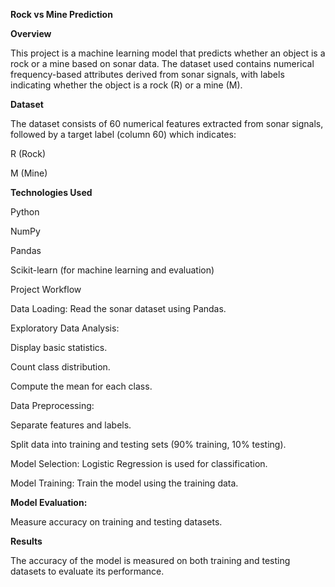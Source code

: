 **Rock vs Mine Prediction**

**Overview**

This project is a machine learning model that predicts whether an object is a rock or a mine based on sonar data. The dataset used contains numerical frequency-based attributes derived from sonar signals, with labels indicating whether the object is a rock (R) or a mine (M).

**Dataset**

The dataset consists of 60 numerical features extracted from sonar signals, followed by a target label (column 60) which indicates:

R (Rock)

M (Mine)

**Technologies Used**

Python

NumPy

Pandas

Scikit-learn (for machine learning and evaluation)

Project Workflow

Data Loading: Read the sonar dataset using Pandas.

Exploratory Data Analysis:

Display basic statistics.

Count class distribution.

Compute the mean for each class.

Data Preprocessing:

Separate features and labels.

Split data into training and testing sets (90% training, 10% testing).

Model Selection: Logistic Regression is used for classification.

Model Training: Train the model using the training data.

**Model Evaluation:**

Measure accuracy on training and testing datasets.

**Results**

The accuracy of the model is measured on both training and testing datasets to evaluate its performance.

